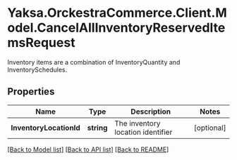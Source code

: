 # Yaksa.OrckestraCommerce.Client.Model.CancelAllInventoryReservedItemsRequest
Inventory items are a combination of InventoryQuantity and InventorySchedules.

## Properties

Name | Type | Description | Notes
------------ | ------------- | ------------- | -------------
**InventoryLocationId** | **string** | The inventory location identifier | [optional] 

[[Back to Model list]](../README.md#documentation-for-models) [[Back to API list]](../README.md#documentation-for-api-endpoints) [[Back to README]](../README.md)

